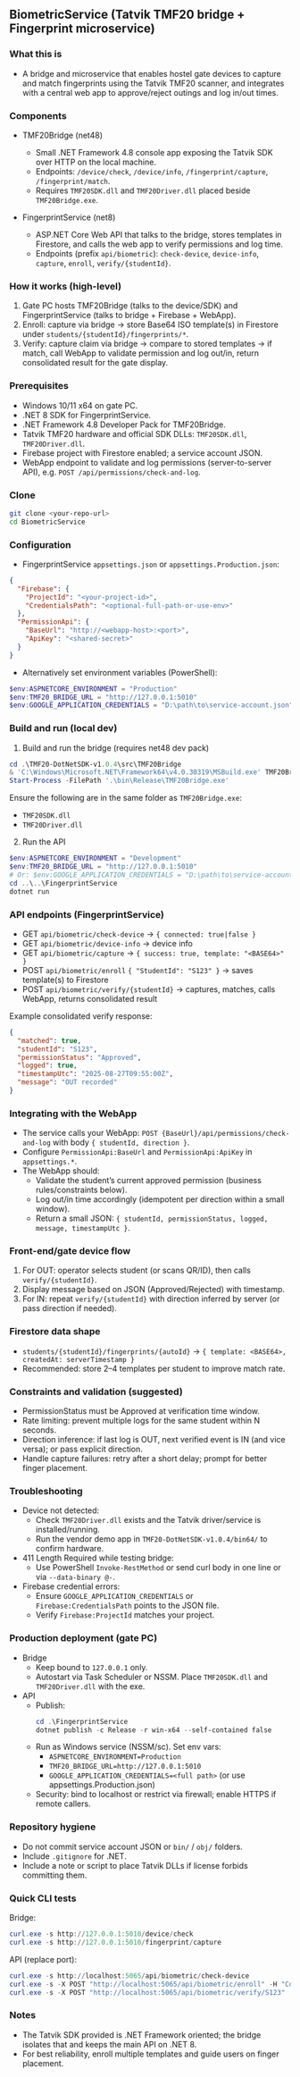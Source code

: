## BiometricService (Tatvik TMF20 bridge + Fingerprint microservice)

### What this is
- A bridge and microservice that enables hostel gate devices to capture and match fingerprints using the Tatvik TMF20 scanner, and integrates with a central web app to approve/reject outings and log in/out times.

### Components
- TMF20Bridge (net48)
  - Small .NET Framework 4.8 console app exposing the Tatvik SDK over HTTP on the local machine.
  - Endpoints: `/device/check`, `/device/info`, `/fingerprint/capture`, `/fingerprint/match`.
  - Requires `TMF20SDK.dll` and `TMF20Driver.dll` placed beside `TMF20Bridge.exe`.

- FingerprintService (net8)
  - ASP.NET Core Web API that talks to the bridge, stores templates in Firestore, and calls the web app to verify permissions and log time.
  - Endpoints (prefix `api/biometric`): `check-device`, `device-info`, `capture`, `enroll`, `verify/{studentId}`.

### How it works (high-level)
1) Gate PC hosts TMF20Bridge (talks to the device/SDK) and FingerprintService (talks to bridge + Firebase + WebApp).
2) Enroll: capture via bridge → store Base64 ISO template(s) in Firestore under `students/{studentId}/fingerprints/*`.
3) Verify: capture claim via bridge → compare to stored templates → if match, call WebApp to validate permission and log out/in, return consolidated result for the gate display.

### Prerequisites
- Windows 10/11 x64 on gate PC.
- .NET 8 SDK for FingerprintService.
- .NET Framework 4.8 Developer Pack for TMF20Bridge.
- Tatvik TMF20 hardware and official SDK DLLs: `TMF20SDK.dll`, `TMF20Driver.dll`.
- Firebase project with Firestore enabled; a service account JSON.
- WebApp endpoint to validate and log permissions (server-to-server API), e.g. `POST /api/permissions/check-and-log`.

### Clone
```bash
git clone <your-repo-url>
cd BiometricService
```

### Configuration
- FingerprintService `appsettings.json` or `appsettings.Production.json`:
```json
{
  "Firebase": {
    "ProjectId": "<your-project-id>",
    "CredentialsPath": "<optional-full-path-or-use-env>"
  },
  "PermissionApi": {
    "BaseUrl": "http://<webapp-host>:<port>",
    "ApiKey": "<shared-secret>"
  }
}
```
- Alternatively set environment variables (PowerShell):
```powershell
$env:ASPNETCORE_ENVIRONMENT = "Production"
$env:TMF20_BRIDGE_URL = "http://127.0.0.1:5010"
$env:GOOGLE_APPLICATION_CREDENTIALS = "D:\path\to\service-account.json"
```

### Build and run (local dev)
1) Build and run the bridge (requires net48 dev pack)
```powershell
cd .\TMF20-DotNetSDK-v1.0.4\src\TMF20Bridge
& 'C:\Windows\Microsoft.NET\Framework64\v4.0.30319\MSBuild.exe' TMF20Bridge.csproj /p:Configuration=Release
Start-Process -FilePath '.\bin\Release\TMF20Bridge.exe'
```
Ensure the following are in the same folder as `TMF20Bridge.exe`:
- `TMF20SDK.dll`
- `TMF20Driver.dll`

2) Run the API
```powershell
$env:ASPNETCORE_ENVIRONMENT = "Development"
$env:TMF20_BRIDGE_URL = "http://127.0.0.1:5010"
# Or: $env:GOOGLE_APPLICATION_CREDENTIALS = "D:\path\to\service-account.json"
cd ..\..\FingerprintService
dotnet run
```

### API endpoints (FingerprintService)
- GET `api/biometric/check-device` → `{ connected: true|false }`
- GET `api/biometric/device-info` → device info
- GET `api/biometric/capture` → `{ success: true, template: "<BASE64>" }`
- POST `api/biometric/enroll` `{ "StudentId": "S123" }` → saves template(s) to Firestore
- POST `api/biometric/verify/{studentId}` → captures, matches, calls WebApp, returns consolidated result

Example consolidated verify response:
```json
{
  "matched": true,
  "studentId": "S123",
  "permissionStatus": "Approved",
  "logged": true,
  "timestampUtc": "2025-08-27T09:55:00Z",
  "message": "OUT recorded"
}
```

### Integrating with the WebApp
- The service calls your WebApp: `POST {BaseUrl}/api/permissions/check-and-log` with body `{ studentId, direction }`.
- Configure `PermissionApi:BaseUrl` and `PermissionApi:ApiKey` in `appsettings.*`.
- The WebApp should:
  - Validate the student’s current approved permission (business rules/constraints below).
  - Log out/in time accordingly (idempotent per direction within a small window).
  - Return a small JSON: `{ studentId, permissionStatus, logged, message, timestampUtc }`.

### Front-end/gate device flow
1) For OUT: operator selects student (or scans QR/ID), then calls `verify/{studentId}`.
2) Display message based on JSON (Approved/Rejected) with timestamp.
3) For IN: repeat `verify/{studentId}` with direction inferred by server (or pass direction if needed).

### Firestore data shape
- `students/{studentId}/fingerprints/{autoId}` → `{ template: <BASE64>, createdAt: serverTimestamp }`
- Recommended: store 2–4 templates per student to improve match rate.

### Constraints and validation (suggested)
- PermissionStatus must be Approved at verification time window.
- Rate limiting: prevent multiple logs for the same student within N seconds.
- Direction inference: if last log is OUT, next verified event is IN (and vice versa); or pass explicit direction.
- Handle capture failures: retry after a short delay; prompt for better finger placement.

### Troubleshooting
- Device not detected:
  - Check `TMF20Driver.dll` exists and the Tatvik driver/service is installed/running.
  - Run the vendor demo app in `TMF20-DotNetSDK-v1.0.4/bin64/` to confirm hardware.
- 411 Length Required while testing bridge:
  - Use PowerShell `Invoke-RestMethod` or send curl body in one line or via `--data-binary @-`.
- Firebase credential errors:
  - Ensure `GOOGLE_APPLICATION_CREDENTIALS` or `Firebase:CredentialsPath` points to the JSON file.
  - Verify `Firebase:ProjectId` matches your project.

### Production deployment (gate PC)
- Bridge
  - Keep bound to `127.0.0.1` only.
  - Autostart via Task Scheduler or NSSM. Place `TMF20SDK.dll` and `TMF20Driver.dll` with the exe.
- API
  - Publish:
    ```powershell
    cd .\FingerprintService
    dotnet publish -c Release -r win-x64 --self-contained false
    ```
  - Run as Windows service (NSSM/sc). Set env vars:
    - `ASPNETCORE_ENVIRONMENT=Production`
    - `TMF20_BRIDGE_URL=http://127.0.0.1:5010`
    - `GOOGLE_APPLICATION_CREDENTIALS=<full path>` (or use appsettings.Production.json)
  - Security: bind to localhost or restrict via firewall; enable HTTPS if remote callers.

### Repository hygiene
- Do not commit service account JSON or `bin/` / `obj/` folders.
- Include `.gitignore` for .NET.
- Include a note or script to place Tatvik DLLs if license forbids committing them.

### Quick CLI tests
Bridge:
```powershell
curl.exe -s http://127.0.0.1:5010/device/check
curl.exe -s http://127.0.0.1:5010/fingerprint/capture
```
API (replace port):
```powershell
curl.exe -s http://localhost:5065/api/biometric/check-device
curl.exe -s -X POST "http://localhost:5065/api/biometric/enroll" -H "Content-Type: application/json" -d '{"StudentId":"S123"}'
curl.exe -s -X POST "http://localhost:5065/api/biometric/verify/S123"
```

### Notes
- The Tatvik SDK provided is .NET Framework oriented; the bridge isolates that and keeps the main API on .NET 8.
- For best reliability, enroll multiple templates and guide users on finger placement.


